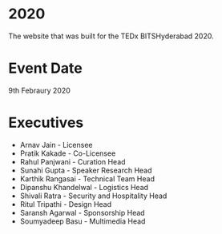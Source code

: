 # 2020
The website that was built for the TEDx BITSHyderabad 2020.

# Event Date
9th Febraury 2020

# Executives
* Arnav Jain - Licensee&nbsp;
* Pratik Kakade - Co-Licensee&nbsp;
* Rahul Panjwani - Curation Head&nbsp;
* Sunahi Gupta - Speaker Research Head&nbsp;
* Karthik Rangasai - Technical Team Head&nbsp;
* Dipanshu Khandelwal - Logistics Head&nbsp;
* Shivali Ratra - Security and Hospitality Head&nbsp;
* Ritul Tripathi - Design Head&nbsp;
* Saransh Agarwal - Sponsorship Head&nbsp;
* Soumyadeep Basu - Multimedia Head&nbsp;
